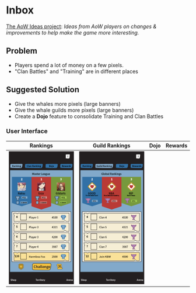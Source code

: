 # Inbox

[The AoW Ideas project](https://github.com/nefarious-kitsune/aow.ideas):
*Ideas from AoW players on changes & improvements to help make the game more interesting.*

## Problem 

* Players spend a lot of money on a few pixels.
* "Clan Battles" and "Training" are in different places

## Suggested Solution

* Give the whales more pixels (large banners)
* Give the whale guilds more pixels (large banners)
* Create a **Dojo** feature to consolidate Training and Clan Battles

### User Interface

| Rankings | Guild Rankings | Dojo | Rewards    |
| ------- | ------- | -------- |-------------- |
|![Example](../images/ui-arena-ranks.png)|![Example](../images/ui-arena-guilds.png)| | |